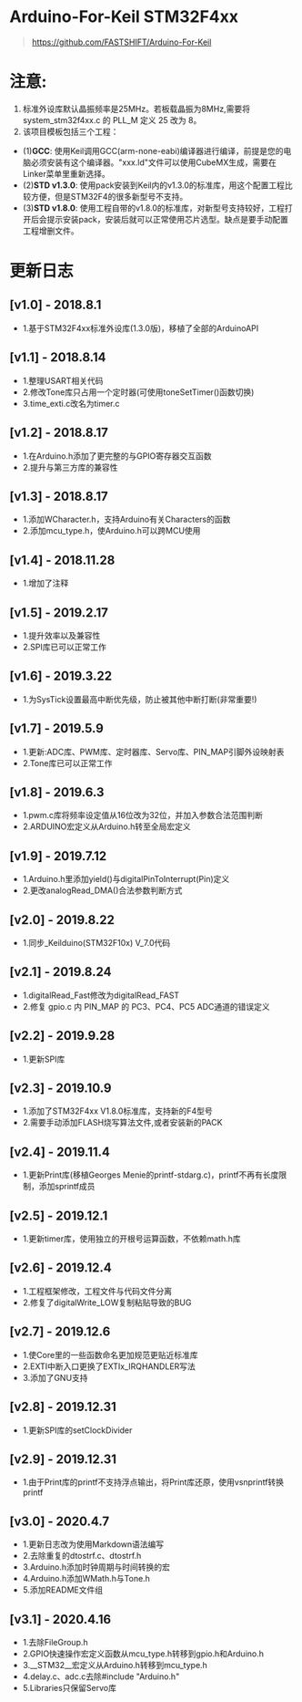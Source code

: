 # Arduino-For-Keil STM32F4xx
> https://github.com/FASTSHIFT/Arduino-For-Keil

# 注意: 
1. 标准外设库默认晶振频率是25MHz。若板载晶振为8MHz,需要将system_stm32f4xx.c 的 PLL_M 定义 25 改为 8。
2. 该项目模板包括三个工程：
 - (1)**GCC**: 使用Keil调用GCC(arm-none-eabi)编译器进行编译，前提是您的电脑必须安装有这个编译器。"xxx.ld"文件可以使用CubeMX生成，需要在Linker菜单里重新选择。
 - (2)**STD v1.3.0**: 使用pack安装到Keil内的v1.3.0的标准库，用这个配置工程比较方便，但是STM32F4的很多新型号不支持。
 - (3)**STD v1.8.0**: 使用工程自带的v1.8.0的标准库，对新型号支持较好，工程打开后会提示安装pack，安装后就可以正常使用芯片选型。缺点是要手动配置工程增删文件。

# 更新日志
## [v1.0] - 2018.8.1
* 1.基于STM32F4xx标准外设库(1.3.0版)，移植了全部的ArduinoAPI

## [v1.1] - 2018.8.14
* 1.整理USART相关代码
* 2.修改Tone库只占用一个定时器(可使用toneSetTimer()函数切换)
* 3.time_exti.c改名为timer.c

## [v1.2] - 2018.8.17
* 1.在Arduino.h添加了更完整的与GPIO寄存器交互函数
* 2.提升与第三方库的兼容性

## [v1.3] - 2018.8.17
* 1.添加WCharacter.h，支持Arduino有关Characters的函数
* 2.添加mcu_type.h，使Arduino.h可以跨MCU使用

## [v1.4] - 2018.11.28
* 1.增加了注释

## [v1.5] - 2019.2.17
* 1.提升效率以及兼容性
* 2.SPI库已可以正常工作

## [v1.6] - 2019.3.22
* 1.为SysTick设置最高中断优先级，防止被其他中断打断(非常重要!)

## [v1.7] - 2019.5.9
* 1.更新:ADC库、PWM库、定时器库、Servo库、PIN_MAP引脚外设映射表
* 2.Tone库已可以正常工作

## [v1.8] - 2019.6.3
* 1.pwm.c库将频率设定值从16位改为32位，并加入参数合法范围判断
* 2.ARDUINO宏定义从Arduino.h转至全局宏定义

## [v1.9] - 2019.7.12
* 1.Arduino.h里添加yield()与digitalPinToInterrupt(Pin)定义
* 2.更改analogRead_DMA()合法参数判断方式

## [v2.0] - 2019.8.22
* 1.同步_Keilduino(STM32F10x) V_7.0代码

## [v2.1] - 2019.8.24
* 1.digitalRead_Fast修改为digitalRead_FAST
* 2.修复 gpio.c 内 PIN_MAP 的 PC3、PC4、PC5 ADC通道的错误定义

## [v2.2] - 2019.9.28
* 1.更新SPI库

## [v2.3] - 2019.10.9
* 1.添加了STM32F4xx V1.8.0标准库，支持新的F4型号
* 2.需要手动添加FLASH烧写算法文件,或者安装新的PACK

## [v2.4] - 2019.11.4
* 1.更新Print库(移植Georges Menie的printf-stdarg.c)，printf不再有长度限制，添加sprintf成员

## [v2.5] - 2019.12.1
* 1.更新timer库，使用独立的开根号运算函数，不依赖math.h库

## [v2.6] - 2019.12.4
* 1.工程框架修改，工程文件与代码文件分离
* 2.修复了digitalWrite_LOW复制粘贴导致的BUG

## [v2.7] - 2019.12.6
* 1.使Core里的一些函数命名更加规范更贴近标准库
* 2.EXTI中断入口更换了EXTIx_IRQHANDLER写法
* 3.添加了GNU支持

## [v2.8] - 2019.12.31
* 1.更新SPI库的setClockDivider

## [v2.9] - 2019.12.31
* 1.由于Print库的printf不支持浮点输出，将Print库还原，使用vsnprintf转换printf

## [v3.0] - 2020.4.7
* 1.更新日志改为使用Markdown语法编写
* 2.去除重复的dtostrf.c、dtostrf.h
* 3.Arduino.h添加时钟周期与时间转换的宏
* 4.Arduino.h添加WMath.h与Tone.h
* 5.添加README文件组

## [v3.1] - 2020.4.16
* 1.去除FileGroup.h
* 2.GPIO快速操作宏定义函数从mcu_type.h转移到gpio.h和Arduino.h
* 3.__STM32__宏定义从Arduino.h转移到mcu_type.h
* 4.delay.c、adc.c去除#include "Arduino.h"
* 5.Libraries只保留Servo库
